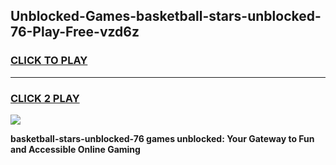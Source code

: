 
## Unblocked-Games-basketball-stars-unblocked-76-Play-Free-vzd6z
<h3>
<a href="https://premium76.site?title=basketball-stars-unblocked-76&ref=23A">CLICK TO PLAY</a></h3>
<hr>

<h3>
<a href="https://premium76.site?title=basketball-stars-unblocked-76&ref=23A">CLICK 2 PLAY</a>
  
</h3>

<a href="https://premium76.site?title=basketball-stars-unblocked-76&ref=23A"><img src="https://clearcache.store/games.png"></a>


**basketball-stars-unblocked-76 games unblocked: Your Gateway to Fun and Accessible Online Gaming**

